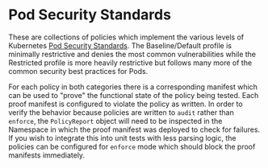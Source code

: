 # Pod Security Standards

These are collections of policies which implement the various levels of Kubernetes [Pod Security Standards](https://kubernetes.io/docs/concepts/security/pod-security-standards/). The Baseline/Default profile is minimally restrictive and denies the most common vulnerabilities while the Restricted profile is more heavily restrictive but follows many more of the common security best practices for Pods.

For each policy in both categories there is a corresponding manifest which can be used to "prove" the functional state of the policy being tested. Each proof manifest is configured to violate the policy as written. In order to verify the behavior because policies are written to `audit` rather than `enforce`, the `PolicyReport` object will need to be inspected in the Namespace in which the proof manifest was deployed to check for failures. If you wish to integrate this into unit tests with less parsing logic, the policies can be configured for `enforce` mode which should block the proof manifests immediately.